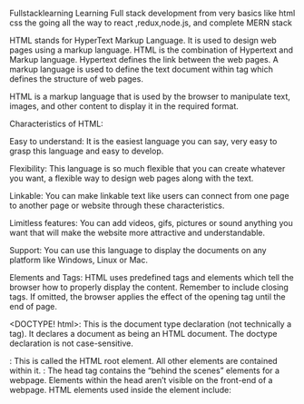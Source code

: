 Fullstacklearning
 Learning Full stack development from very basics like html css the going all the way to react ,redux,node.js, and complete MERN stack 



 HTML stands for HyperText Markup Language.
It is used to design web pages using a markup language.
HTML is the combination of Hypertext and Markup language.
Hypertext defines the link between the web pages. 
A markup language is used to define the text document within tag which defines the structure
 of web pages.

HTML is a markup language that is used by the browser to manipulate text, images, and
 other content to display it in the required format. 



 
Characteristics of HTML:

Easy to understand: It is the easiest language you can say,
 very easy to grasp this language and easy to develop.

Flexibility: This language is so much flexible that you can create whatever you want, 
a flexible way to design web pages along with the text.

Linkable: You can make linkable text like users can connect from one page to another page 
or website through these characteristics.

Limitless features: You can add videos, gifs, pictures or sound anything you want 
that will make the website more attractive and understandable.

Support: You can use this language to display the documents on any platform like 
Windows, Linux or Mac. 


 
 Elements and Tags: HTML uses predefined tags and elements which tell the 
browser how to properly display the content. Remember to include closing tags.
If omitted, the browser applies the effect of the opening tag until the end of page.  

 
<DOCTYPE! html>: This is the document type declaration (not technically a tag).
It declares a document as being an HTML document. 
The doctype declaration is not case-sensitive.
<html>: This is called the HTML root element. 
    All other elements are contained within it.

<head>: The head tag contains the “behind the scenes” elements for a webpage. 
    Elements within the head aren’t visible on the front-end of a webpage. 
    HTML elements used inside the <head> element include: 
    
<style>
<title>
<base>
<noscript>
<script>
<meta>
<title>
<link>



 

<body>: the body tag is used to enclose all of the visible content of a webpage. 
In other words, the body content is what the browser will show on the front-end.

An HTML document can be created using any text editor . 
Save the text file using .html or .htm. 
Once saved as an HTML document, the file can be opened as a webpage in the browser.
 

 
HTML Headings

These tags help us to give headings to the content of a webpage.
These tags are mainly written inside the body tag.
HTML provides us with six heading tags from <h1> to <h6>.
Every tag displays the heading in a different style and font size.



<h1>Hello World in different sizes</h1> 
<h2>Hello World in different sizes</h2> 
<h3>Hello World in different sizes</h3> 
<h4>Hello World in different sizes</h4> 
<h5>Hello World in different sizes</h5> 
<h6>Hello World in different sizes</h6> 
 
 
HTML Paragraph

These tags help us to write paragraph statements in a webpage.
 They start with the <p> tag and ends with </p>

  

   HTML Horizontal Lines

The <hr> tag is used to break the page into various parts,
creating horizontal margins with help of a horizontal line running from left to right hand
side of the page.
This is also an empty tag and doesn’t take any additional statements. 
 
HTML Images

The image tag is used to insert an image into our web page. 
The source of the image to be inserted is put inside the
 <img src=”source_of_image“> tag. 


 
HTML Layout

Page layout is the part of graphic design that deals with the arrangement of visual elements 
on a page. 
Page layout is used to make the web pages look better. 
It establishes the overall appearance, relative importance, and relationships between 
the graphic elements to achieve a smooth flow of information and eye movement for 
maximum effectiveness or impact. 

 
Page Layout Information:

Header: 
The part of a front end which is used at the top of the page. 
<header> tag is used to add header section in web pages.

Navigation bar:
 The navigation bar is same as menu list. 
It is used to display the content information using hyperlink.

Index / Sidebar: 
It holds additional information or advertisements and is 
not always necessary to be added into the page.

Content Section: 
The content section is the main part where content is displayed.

Footer: 
The footer section contains the contact information and other query 
related to web pages. The footer section always put on the bottom of the web pages. 
The <footer> tag is used to set the footer in web pages. 

 
  HTML | Links

    What is a link?

It is a connection from one web resource to another.A link has two ends,
An anchor and direction. The link starts at the “source” anchor and points 
to the “destination” anchor, which may be any Web resource such as an image,
 a video clip, a sound bite, a program, an HTML document or an element within an
  HTML document.

HTML Link Syntax

Links are specified in HTML using the “a” tag.

href : The href attribute is used to specify 
the destination address of the link used.
Text link : The text link 
is the visible part of the link. 

 HTML | Images


Adding images on a webpage :
The “img” tag is used to add images on a webpage. 
The “img” tag is an empty tag, which means it can contain only a list of attributes and 
it has no closing tag.

Syntax :

<img src="url" alt="some_text">
Attribute:

<b>src</b>:
src stands for source. Every image has a src attribute which tells the browser where to 
find the image you want to display. The URL of the image provided points to the location 
where the image is stored.

<b>alt</b>:If the image cannot be displayed then the alt attribute acts as an alternative 
description for the image. The value of the alt attribute is an user-defined text. 

 
HTML | Tables

HTML | Lists


Block and Inline Elements 